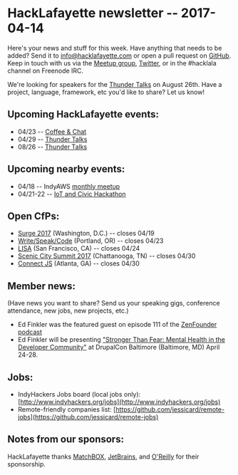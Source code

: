 # HackLafayette newsletter -- 2017-04-14

Here's your news and stuff for this week. Have anything that needs to be added? Send it to info@hacklafayette.com or open a pull request on [GitHub](https://github.com/hacklafayette/newsletter). Keep in touch with us via the [Meetup group](https://www.meetup.com/hacklafayette/), [Twitter](https://twitter.com/hacklafayette), or in the #hacklala channel on Freenode IRC.

We're looking for speakers for the [Thunder Talks](https://www.meetup.com/hacklafayette/events/237527854/) on August 26th. Have a project, language, framework, etc you'd like to share? Let us know!

## Upcoming HackLafayette events:

* 04/23 -- [Coffee & Chat](https://www.meetup.com/hacklafayette/events/pcmxklywgbfc/)
* 04/29 -- [Thunder Talks](https://www.meetup.com/hacklafayette/events/237527854/)
* 08/26 -- [Thunder Talks](https://www.meetup.com/hacklafayette/events/239012244/)

## Upcoming nearby events:

* 04/18 -- IndyAWS [monthly meetup](https://www.meetup.com/IndyAWS/events/238249900)
* 04/21-22 -- [IoT and Civic Hackathon](https://www.eventbrite.com/e/att-iot-civic-hackathon-indianapolis-tickets-31618485742)

## Open CfPs:
* [Surge 2017](https://www.papercall.io/surge-2017-cfp) (Washington, D.C.) -- closes 04/19
* [Write/Speak/Code](https://www.papercall.io/writespeakcode) (Portland, OR) -- closes 04/23
* [LISA](https://www.usenix.org/conference/lisa17/call-for-participation) (San Francisco, CA) -- closes 04/24
* [Scenic City Summit 2017](https://www.papercall.io/sceniccitysummit2017) (Chattanooga, TN) -- closes 04/30
* [Connect JS](http://connect-js.com/cfp.html) (Atlanta, GA) -- closes 04/30

## Member news:
(Have news you want to share? Send us your speaking gigs, conference attendance, new jobs, new projects, etc.)
* Ed Finkler was the featured guest on episode 111 of the [ZenFounder podcast](http://zenfounder.com/episodes/episode-111-open-sourcing-mental-illness/)
* Ed Finkler will be presenting ["Stronger Than Fear: Mental Health in the Developer Community"](http://blog.osmihelp.org/post/157824606617/just-announced-osmi-founder-ed-finkler-will-be) at DrupalCon Baltimore (Baltimore, MD) April 24-28.

## Jobs:
* IndyHackers Jobs board (local jobs only): [http://www.indyhackers.org/jobs](http://www.indyhackers.org/jobs)
* Remote-friendly companies list: [https://github.com/jessicard/remote-jobs](https://github.com/jessicard/remote-jobs)

## Notes from our sponsors:

HackLafayette thanks [MatchBOX](http://matchboxstudio.org/), [JetBrains](https://www.jetbrains.com/), and [O'Reilly](http://www.oreilly.com/) for their sponsorship.
